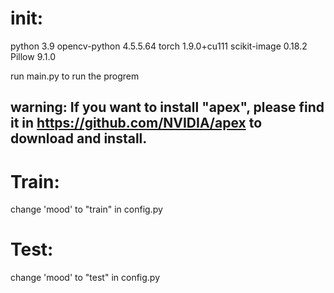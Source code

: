 # init:
python         3.9
opencv-python  4.5.5.64
torch          1.9.0+cu111
scikit-image   0.18.2
Pillow         9.1.0

run main.py to run the progrem

## warning: If you want to install "apex", please find it in https://github.com/NVIDIA/apex to download and install.

# Train:
change 'mood' to "train" in config.py


# Test:
change 'mood' to "test" in config.py

